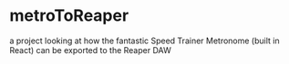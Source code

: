 # metroToReaper
a project looking at how the fantastic Speed Trainer Metronome (built in React) can be exported to the Reaper DAW
